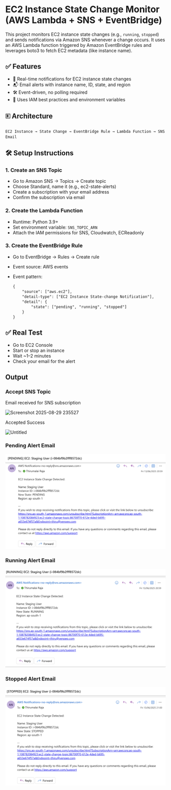 # EC2 Instance State Change Monitor (AWS Lambda + SNS + EventBridge)

This project monitors EC2 instance state changes (e.g., `running`, `stopped`) and sends notifications via Amazon SNS whenever a change occurs. It uses an AWS Lambda function triggered by Amazon EventBridge rules and leverages boto3 to fetch EC2 metadata (like instance name).


## ✅ Features

- 🔔 Real-time notifications for EC2 instance state changes
- 📬 Email alerts with instance name, ID, state, and region
- 🛠️ Event-driven, no polling required
- 🔐 Uses IAM best practices and environment variables


## 🗉 Architecture

`EC2 Instance → State Change → EventBridge Rule → Lambda Function → SNS Email`

## 🛠️ Setup Instructions

### 1. Create an SNS Topic

 - Go to Amazon SNS → Topics → Create topic
 - Choose Standard, name it (e.g., ec2-state-alerts)
 - Create a subscription with your email address
 - Confirm the subscription via email

### 2. Create the Lambda Function

 - Runtime: Python 3.9+
 - Set environment variable: `SNS_TOPIC_ARN`
 - Attach the IAM permissions for SNS, Cloudwatch, ECReadonly


### 3. Create the EventBridge Rule

 - Go to EventBridge → Rules → Create rule
 - Event source: AWS events
 - Event pattern:

    ```
    {
        "source": ["aws.ec2"],
        "detail-type": ["EC2 Instance State-change Notification"],
        "detail": {
            "state": ["pending", "running", "stopped"]
        }
    }
    ```

## ✅ Real Test

- Go to EC2 Console
- Start or stop an instance
- Wait ~1–2 minutes
- Check your email for the alert

## Output

### Accept SNS Topic

Email received for SNS subscription

<img width="1830" height="808" alt="Screenshot 2025-08-29 235527" src="https://github.com/user-attachments/assets/68a270f0-9ff8-4933-a3bb-86615fac12c1" />

Accepted Success

<img width="1830" height="964" alt="Untitled" src="https://github.com/user-attachments/assets/cf68122e-a7a7-43ac-b032-d2acd47a873f" />


### Pending Alert Email

![alt text](output/pending.png)

### Running Alert Email

![alt text](output/running.png)

### Stopped Alert Email

![alt text](output/stopped.png)
